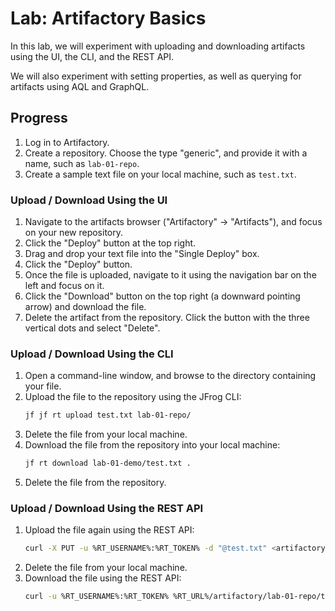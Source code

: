 # Lab: Artifactory Basics

In this lab, we will experiment with uploading and downloading artifacts using the UI, the
CLI, and the REST API.

We will also experiment with setting properties, as well as querying for artifacts using AQL
and GraphQL.

## Progress

1. Log in to Artifactory.
2. Create a repository. Choose the type "generic", and provide it with a name, such as `lab-01-repo`.
3. Create a sample text file on your local machine, such as `test.txt`.

### Upload / Download Using the UI

1. Navigate to the artifacts browser ("Artifactory" -> "Artifacts"), and focus on your new repository.
1. Click the "Deploy" button at the top right.
1. Drag and drop your text file into the "Single Deploy" box.
1. Click the "Deploy" button.
1. Once the file is uploaded, navigate to it using the navigation bar on the left and focus on it.
1. Click the "Download" button on the top right (a downward pointing arrow) and download the file.
1. Delete the artifact from the repository. Click the button with the three vertical dots and select "Delete".

### Upload / Download Using the CLI

1. Open a command-line window, and browse to the directory containing your file.
1. Upload the file to the repository using the JFrog CLI:
   ```bash
   jf jf rt upload test.txt lab-01-repo/
   ```
1. Delete the file from your local machine.
1. Download the file from the repository into your local machine:
   ```bash
   jf rt download lab-01-demo/test.txt .
   ```
1. Delete the file from the repository.

### Upload / Download Using the REST API

1. Upload the file again using the REST API:
   ```bash
   curl -X PUT -u %RT_USERNAME%:%RT_TOKEN% -d "@test.txt" <artifactory-url>/artifactory/lab-01-repo/test.txt
   ```
1. Delete the file from your local machine.
1. Download the file using the REST API:
   ```bash
   curl -u %RT_USERNAME%:%RT_TOKEN% %RT_URL%/artifactory/lab-01-repo/test.txt
   ```
